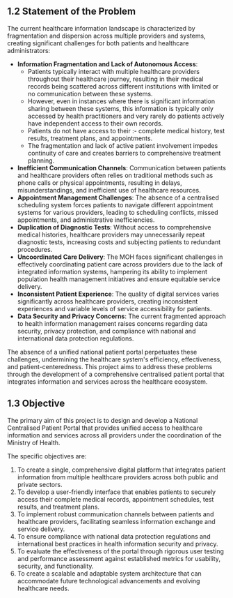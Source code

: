 
## 1.2 Statement of the Problem

The current healthcare information landscape is characterized by fragmentation and dispersion across multiple providers and systems, creating significant challenges for both patients and healthcare administrators:

- **Information Fragmentation and Lack of Autonomous Access**:
  - Patients typically interact with multiple healthcare providers throughout their healthcare journey, resulting in their medical records being scattered across different institutions with limited or no communication between these systems.
  - However, even in instances where there is significant information sharing between these systems, this information is typically only accessed by health practitioners and very rarely do patients actively have independent access to their own records.
  - Patients do not have access to their :- complete medical history, test results, treatment plans, and appointments.
  - The fragmentation and lack of active patient involvement impedes continuity of care and creates barriers to comprehensive treatment planning.
- **Inefficient Communication Channels**: Communication between patients and healthcare providers often relies on traditional methods such as phone calls or physical appointments, resulting in delays, misunderstandings, and inefficient use of healthcare resources.
- **Appointment Management Challenges**: The absence of a centralised scheduling system forces patients to navigate different appointment systems for various providers, leading to scheduling conflicts, missed appointments, and administrative inefficiencies.
- **Duplication of Diagnostic Tests**: Without access to comprehensive medical histories, healthcare providers may unnecessarily repeat diagnostic tests, increasing costs and subjecting patients to redundant procedures.
- **Uncoordinated Care Delivery**: The MOH faces significant challenges in effectively coordinating patient care across providers due to the lack of integrated information systems, hampering its ability to implement population health management initiatives and ensure equitable service delivery.
- **Inconsistent Patient Experience**: The quality of digital services varies significantly across healthcare providers, creating inconsistent experiences and variable levels of service accessibility for patients.
- **Data Security and Privacy Concerns**: The current fragmented approach to health information management raises concerns regarding data security, privacy protection, and compliance with national and international data protection regulations.

The absence of a unified national patient portal perpetuates these challenges, undermining the healthcare system's efficiency, effectiveness, and patient-centeredness. This project aims to address these problems through the development of a comprehensive centralised patient portal that integrates information and services across the healthcare ecosystem.

## 1.3 Objective

The primary aim of this project is to design and develop a National Centralised Patient Portal that provides unified access to healthcare information and services across all providers under the coordination of the Ministry of Health.

The specific objectives are:

1. To create a single, comprehensive digital platform that integrates patient information from multiple healthcare providers across both public and private sectors.
2. To develop a user-friendly interface that enables patients to securely access their complete medical records, appointment schedules, test results, and treatment plans.
3. To implement robust communication channels between patients and healthcare providers, facilitating seamless information exchange and service delivery.
4. To ensure compliance with national data protection regulations and international best practices in health information security and privacy.
5. To evaluate the effectiveness of the portal through rigorous user testing and performance assessment against established metrics for usability, security, and functionality.
6. To create a scalable and adaptable system architecture that can accommodate future technological advancements and evolving healthcare needs.
